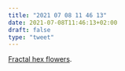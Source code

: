 ```yaml
---
title: "2021 07 08 11 46 13"
date: 2021-07-08T11:46:13+02:00
draft: false
type: "tweet"
---
```

[Fractal hex flowers](https://observablehq.com/@ploeh/fractal-hex-flowers).
